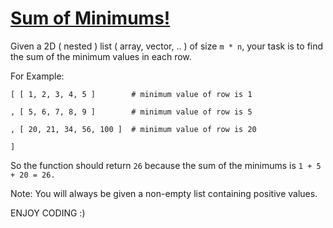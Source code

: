 # [Sum of Minimums!](https://www.codewars.com/kata/5d5ee4c35162d9001af7d699)

Given a 2D ( nested ) list ( array, vector, .. ) of size `m * n`, your task is to find the sum of the minimum values in
each row.

For Example:

```
[ [ 1, 2, 3, 4, 5 ]        # minimum value of row is 1

, [ 5, 6, 7, 8, 9 ]        # minimum value of row is 5

, [ 20, 21, 34, 56, 100 ]  # minimum value of row is 20

]
```

So the function should return `26` because the sum of the minimums is `1 + 5 + 20 = 26.`

Note: You will always be given a non-empty list containing positive values.

ENJOY CODING :)
